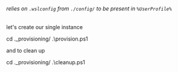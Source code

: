 ###### relies on `.wslconfig` from `./config/` to be present in `%UserProfile%`

let's create our single instance

cd .\_provisioning/
.\provision.ps1

and to clean up

cd .\_provisioning/
.\cleanup.ps1